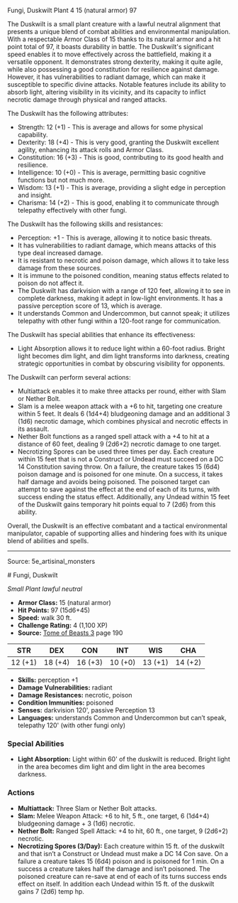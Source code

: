 <MonsterName/>Fungi, Duskwilt</MonsterName>
<CreatureType/>Plant</CreatureType>
<CR/>4</CR>
<AC/>15 (natural armor)</AC>
<HP/>97</HP>
<summary>The Duskwilt is a small plant creature with a lawful neutral alignment that presents a unique blend of combat abilities and environmental manipulation. With a respectable Armor Class of 15 thanks to its natural armor and a hit point total of 97, it boasts durability in battle. The Duskwilt's significant speed enables it to move effectively across the battlefield, making it a versatile opponent. It demonstrates strong dexterity, making it quite agile, while also possessing a good constitution for resilience against damage. However, it has vulnerabilities to radiant damage, which can make it susceptible to specific divine attacks. Notable features include its ability to absorb light, altering visibility in its vicinity, and its capacity to inflict necrotic damage through physical and ranged attacks.</summary>

<detail>

The Duskwilt has the following attributes: 
- Strength: 12 (+1) - This is average and allows for some physical capability. 
- Dexterity: 18 (+4) - This is very good, granting the Duskwilt excellent agility, enhancing its attack rolls and Armor Class. 
- Constitution: 16 (+3) - This is good, contributing to its good health and resilience. 
- Intelligence: 10 (+0) - This is average, permitting basic cognitive functions but not much more. 
- Wisdom: 13 (+1) - This is average, providing a slight edge in perception and insight. 
- Charisma: 14 (+2) - This is good, enabling it to communicate through telepathy effectively with other fungi.

The Duskwilt has the following skills and resistances:
- Perception: +1 - This is average, allowing it to notice basic threats.
- It has vulnerabilities to radiant damage, which means attacks of this type deal increased damage. 
- It is resistant to necrotic and poison damage, which allows it to take less damage from these sources.
- It is immune to the poisoned condition, meaning status effects related to poison do not affect it.
- The Duskwilt has darkvision with a range of 120 feet, allowing it to see in complete darkness, making it adept in low-light environments. It has a passive perception score of 13, which is average.
- It understands Common and Undercommon, but cannot speak; it utilizes telepathy with other fungi within a 120-foot range for communication.

The Duskwilt has special abilities that enhance its effectiveness:
- Light Absorption allows it to reduce light within a 60-foot radius. Bright light becomes dim light, and dim light transforms into darkness, creating strategic opportunities in combat by obscuring visibility for opponents.

The Duskwilt can perform several actions:
- Multiattack enables it to make three attacks per round, either with Slam or Nether Bolt.
- Slam is a melee weapon attack with a +6 to hit, targeting one creature within 5 feet. It deals 6 (1d4+4) bludgeoning damage and an additional 3 (1d6) necrotic damage, which combines physical and necrotic effects in its assault.
- Nether Bolt functions as a ranged spell attack with a +4 to hit at a distance of 60 feet, dealing 9 (2d6+2) necrotic damage to one target.
- Necrotizing Spores can be used three times per day. Each creature within 15 feet that is not a Construct or Undead must succeed on a DC 14 Constitution saving throw. On a failure, the creature takes 15 (6d4) poison damage and is poisoned for one minute. On a success, it takes half damage and avoids being poisoned. The poisoned target can attempt to save against the effect at the end of each of its turns, with success ending the status effect. Additionally, any Undead within 15 feet of the Duskwilt gains temporary hit points equal to 7 (2d6) from this ability.

Overall, the Duskwilt is an effective combatant and a tactical environmental manipulator, capable of supporting allies and hindering foes with its unique blend of abilities and spells.</detail>



---

Source: 5e_artisinal_monsters

<statblock>
# Fungi, Duskwilt

*Small* *Plant* *lawful neutral*

- **Armor Class:** 15 (natural armor)
- **Hit Points:** 97 (15d6+45)
- **Speed:** walk 30 ft.
- **Challenge Rating:** 4 (1,100 XP)
- **Source:** [Tome of Beasts 3](https://koboldpress.com/kpstore/product/tome-of-beasts-3-for-5th-edition/) page 190

| STR | DEX | CON | INT | WIS | CHA |
| --- | --- | --- | --- | --- | --- |
| 12 (+1) | 18 (+4) | 16 (+3) | 10 (+0) | 13 (+1) | 14 (+2) |

- **Skills:** perception +1
- **Damage Vulnerabilities:** radiant
- **Damage Resistances:** necrotic, poison
- **Condition Immunities:** poisoned
- **Senses:** darkvision 120', passive Perception 13
- **Languages:** understands Common and Undercommon but can’t speak, telepathy 120' (with other fungi only)

### Special Abilities

- **Light Absorption:** Light within 60' of the duskwilt is reduced. Bright light in the area becomes dim light and dim light in the area becomes darkness.

### Actions

- **Multiattack:** Three Slam or Nether Bolt attacks.
- **Slam:** Melee Weapon Attack: +6 to hit, 5 ft., one target, 6 (1d4+4) bludgeoning damage + 3 (1d6) necrotic.
- **Nether Bolt:** Ranged Spell Attack: +4 to hit, 60 ft., one target, 9 (2d6+2) necrotic.
- **Necrotizing Spores (3/Day):** Each creature within 15 ft. of the duskwilt and that isn’t a Construct or Undead must make a DC 14 Con save. On a failure a creature takes 15 (6d4) poison and is poisoned for 1 min. On a success a creature takes half the damage and isn’t poisoned. The poisoned creature can re-save at end of each of its turns success ends effect on itself. In addition each Undead within 15 ft. of the duskwilt gains 7 (2d6) temp hp.


</statblock>


